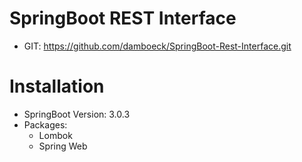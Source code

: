 # SpringBoot REST Interface
* GIT: https://github.com/damboeck/SpringBoot-Rest-Interface.git

# Installation
* SpringBoot Version: 3.0.3
* Packages:
    * Lombok
    * Spring Web
